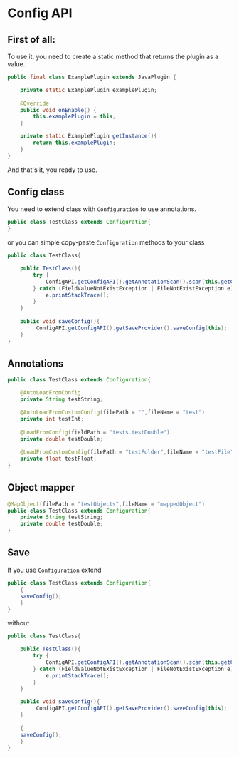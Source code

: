 # Config API
## First of all:
To use it, you need to create a static method that returns the plugin as a value.
```java
public final class ExamplePlugin extends JavaPlugin {

	private static ExamplePlugin examplePlugin;
	
	@Override  
	public void onEnable() {
		this.examplePlugin = this;
	}

	private static ExamplePlugin getInstance(){
		return this.examplePlugin;
	}
}
```
And that's it, you ready to use.

## Config class
You need to extend class with `Configuration` to use annotations.
```java
public class TestClass extends Configuration{
}
```
or you can simple copy-paste `Configuration` methods to your class
```java
public class TestClass{

	public TestClass(){
		try {  
			ConfigAPI.getConfigAPI().getAnnotationScan().scan(this.getClass(),this);  
		} catch (FieldValueNotExistException | FileNotExistException e) {  
			e.printStackTrace();  
		}
	}
	
	public void saveConfig(){  
		 ConfigAPI.getConfigAPI().getSaveProvider().saveConfig(this);  
	}
}
```

## Annotations

```java
public class TestClass extends Configuration{

	@AutoLoadFromConfig
	private String testString;

	@AutoLoadFromCustomConfig(filePath = "",fileName = "test")
	private int testInt;
	
	@LoadFromConfig(fieldPath = "tests.testDouble")
	private double testDouble;
	
	@LoadFromCustomConfig(filePath = "testFolder",fileName = "testFile",fieldPath = "tests.testFloat")
	private float testFloat;
}
```

## Object mapper

```java
@MapObject(filePath = "testObjects",fileName = "mappedObject")
public class TestClass extends Configuration{
	private String testString;
	private double testDouble;
}
```

## Save
If you use `Configuration` extend
```java
public class TestClass extends Configuration{
	{
	saveConfig();
	}
}
```

without

```java
public class TestClass{

	public TestClass(){
		try {  
			ConfigAPI.getConfigAPI().getAnnotationScan().scan(this.getClass(),this);  
		} catch (FieldValueNotExistException | FileNotExistException e) {  
			e.printStackTrace();  
		}
	}

	public void saveConfig(){  
		 ConfigAPI.getConfigAPI().getSaveProvider().saveConfig(this);  
	}
	
	{
	saveConfig();
	}
}
```